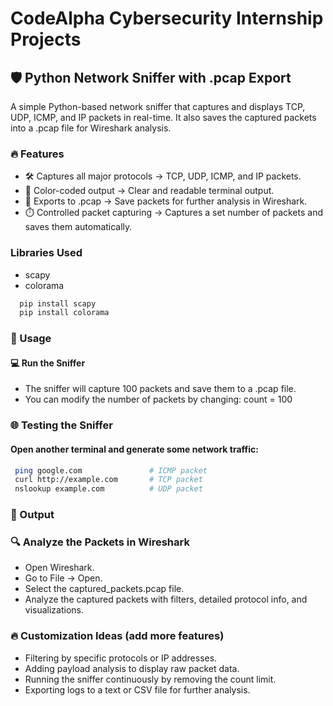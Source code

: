 # CodeAlpha Cybersecurity Internship Projects
## 🛡️ Python Network Sniffer with .pcap Export
A simple Python-based network sniffer that captures and displays TCP, UDP, ICMP, and IP packets in real-time. It also saves the captured packets into a .pcap file for Wireshark analysis.
### 🔥 Features
- 🛠️ Captures all major protocols → TCP, UDP, ICMP, and IP packets.
- 🎨 Color-coded output → Clear and readable terminal output.
- 📄 Exports to .pcap → Save packets for further analysis in Wireshark.
- ⏱️ Controlled packet capturing → Captures a set number of packets and saves them automatically.
### Libraries Used
- scapy
- colorama
```bash
  pip install scapy
  pip install colorama
```
### 🚀 Usage
#### 💻 Run the Sniffer
- The sniffer will capture 100 packets and save them to a .pcap file.
- You can modify the number of packets by changing: count = 100
### 🌐 Testing the Sniffer
#### Open another terminal and generate some network traffic:
```bash
 ping google.com               # ICMP packet  
 curl http://example.com       # TCP packet  
 nslookup example.com          # UDP packet
```
### 📄 Output
### 🔍 Analyze the Packets in Wireshark
- Open Wireshark.
- Go to File → Open.
- Select the captured_packets.pcap file.
- Analyze the captured packets with filters, detailed protocol info, and visualizations.
### 🔥 Customization Ideas (add more features)
- Filtering by specific protocols or IP addresses.
- Adding payload analysis to display raw packet data.
- Running the sniffer continuously by removing the count limit.
- Exporting logs to a text or CSV file for further analysis.










